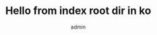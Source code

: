 ---
# An instance of the About widget.
# Documentation: https://docs.hugoblox.com/page-builder/
widget: post

# Activate this widget? true/false
active: true

# This file represents a page section.
headless: true

# Order that this section appears on the page.
weight: 10

title: Hello from index root dir in ko 

author: admin

draft: false
---